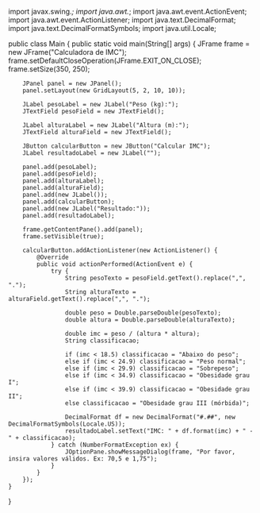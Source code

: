 import javax.swing.*;
import java.awt.*;
import java.awt.event.ActionEvent;
import java.awt.event.ActionListener;
import java.text.DecimalFormat;
import java.text.DecimalFormatSymbols;
import java.util.Locale;

public class Main {
public static void main(String[] args) {
JFrame frame = new JFrame("Calculadora de IMC");
frame.setDefaultCloseOperation(JFrame.EXIT_ON_CLOSE);
frame.setSize(350, 250);

        JPanel panel = new JPanel();
        panel.setLayout(new GridLayout(5, 2, 10, 10));

        JLabel pesoLabel = new JLabel("Peso (kg):");
        JTextField pesoField = new JTextField();

        JLabel alturaLabel = new JLabel("Altura (m):");
        JTextField alturaField = new JTextField();

        JButton calcularButton = new JButton("Calcular IMC");
        JLabel resultadoLabel = new JLabel("");

        panel.add(pesoLabel);
        panel.add(pesoField);
        panel.add(alturaLabel);
        panel.add(alturaField);
        panel.add(new JLabel());
        panel.add(calcularButton);
        panel.add(new JLabel("Resultado:"));
        panel.add(resultadoLabel);

        frame.getContentPane().add(panel);
        frame.setVisible(true);

        calcularButton.addActionListener(new ActionListener() {
            @Override
            public void actionPerformed(ActionEvent e) {
                try {
                    String pesoTexto = pesoField.getText().replace(",", ".");
                    String alturaTexto = alturaField.getText().replace(",", ".");

                    double peso = Double.parseDouble(pesoTexto);
                    double altura = Double.parseDouble(alturaTexto);

                    double imc = peso / (altura * altura);
                    String classificacao;

                    if (imc < 18.5) classificacao = "Abaixo do peso";
                    else if (imc < 24.9) classificacao = "Peso normal";
                    else if (imc < 29.9) classificacao = "Sobrepeso";
                    else if (imc < 34.9) classificacao = "Obesidade grau I";
                    else if (imc < 39.9) classificacao = "Obesidade grau II";
                    else classificacao = "Obesidade grau III (mórbida)";

                    DecimalFormat df = new DecimalFormat("#.##", new DecimalFormatSymbols(Locale.US));
                    resultadoLabel.setText("IMC: " + df.format(imc) + " - " + classificacao);
                } catch (NumberFormatException ex) {
                    JOptionPane.showMessageDialog(frame, "Por favor, insira valores válidos. Ex: 70,5 e 1,75");
                }
            }
        });
    }
}


